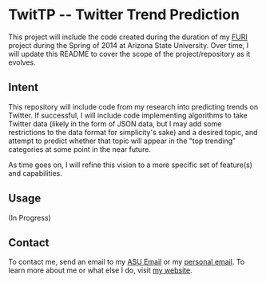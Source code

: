 TwitTP -- Twitter Trend Prediction
==================================

This project will include the code created during the duration of my [FURI][1]
project during the Spring of 2014 at Arizona State University. Over time, I
will update this README to cover the scope of the project/repository as it
evolves.

Intent
------

This repository will include code from my research into predicting trends on
Twitter. If successful, I will include code implementing algorithms to take
Twitter data (likely in the form of JSON data, but I may add some restrictions
to the data format for simplicity's sake) and a desired topic, and attempt to
predict whether that topic will appear in the "top trending" categories at
some point in the near future.

As time goes on, I will refine this vision to a more specific set of feature(s)
and capabilities.

Usage
-----

(In Progress)

Contact
-------

To contact me, send an email to my [ASU Email][2] or my [personal email][3]. To
learn more about me or what else I do, visit [my website][4].

[1]: http://more.engineering.asu.edu/furi/ "FURI Home Page"
[2]: mailto:grant.a.marshall@asu.edu "ASU Email"
[3]: mailto:gam@grantamarshall.com "Personal Email"
[4]: http://www.mthcmp.com "Personal Website"

